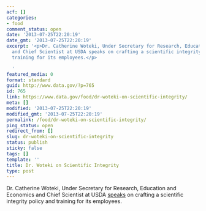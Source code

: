 ```yaml
---
acf: []
categories:
- food
comment_status: open
date: '2013-07-25T22:20:19'
date_gmt: '2013-07-25T22:20:19'
excerpt: '<p>Dr. Catherine Woteki, Under Secretary for Research, Education and Economics
  and Chief Scientist at USDA speaks on crafting a scientific integrity policy and
  training for its employees.</p>

  '
featured_media: 0
format: standard
guid: http://www.data.gov/?p=765
id: 765
link: https://www.data.gov/food/dr-woteki-on-scientific-integrity/
meta: []
modified: '2013-07-25T22:20:19'
modified_gmt: '2013-07-25T22:20:19'
permalink: /food/dr-woteki-on-scientific-integrity/
ping_status: open
redirect_from: []
slug: dr-woteki-on-scientific-integrity
status: publish
sticky: false
tags: []
template: ''
title: Dr. Woteki on Scientific Integrity
type: post
---
```

Dr. Catherine Woteki, Under Secretary for Research, Education and Economics and Chief Scientist at USDA [speaks](http://www.youtube.com/watch?v=TMGsVkZYCkg&feature=player_embedded) on crafting a scientific integrity policy and training for its employees.


